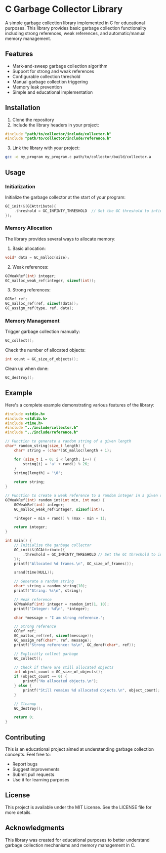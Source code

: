 # C Garbage Collector Library

A simple garbage collection library implemented in C for educational purposes. This library provides basic garbage collection functionality including strong references, weak references, and automatic/manual memory management.

## Features

- Mark-and-sweep garbage collection algorithm
- Support for strong and weak references
- Configurable collection threshold
- Manual garbage collection triggering
- Memory leak prevention
- Simple and educational implementation

## Installation

1. Clone the repository
2. Include the library headers in your project:
```c
#include "path/to/collector/include/collector.h"
#include "path/to/collector/include/reference.h"
```
3. Link the library with your project:
```bash
gcc -o my_program my_program.c path/to/collector/build/collector.a
```

## Usage

### Initialization

Initialize the garbage collector at the start of your program:

```c
GC_init(&(GCAttribute){ 
    .threshold = GC_INFINTY_THRESHOLD  // Set the GC threshold to infinity (disable automatic collection)
});
```

### Memory Allocation

The library provides several ways to allocate memory:

1. Basic allocation:
```c
void* data = GC_malloc(size);
```

2. Weak references:
```c
GCWeakRef(int) integer;
GC_malloc_weak_ref(integer, sizeof(int));
```

3. Strong references:
```c
GCRef ref;
GC_malloc_ref(ref, sizeof(data));
GC_assign_ref(type, ref, data);
```

### Memory Management

Trigger garbage collection manually:
```c
GC_collect();
```

Check the number of allocated objects:
```c
int count = GC_size_of_objects();
```

Clean up when done:
```c
GC_destroy();
```

## Example

Here's a complete example demonstrating various features of the library:

```c
#include <stdio.h>
#include <stdlib.h>
#include <time.h>
#include "../include/collector.h"
#include "../include/reference.h"

// Function to generate a random string of a given length
char* random_string(size_t length) {
    char* string = (char*)GC_malloc(length + 1);

    for (size_t i = 0; i < length; i++) {
        string[i] = 'a' + rand() % 26;
    }
    string[length] = '\0';

    return string;
}

// Function to create a weak reference to a random integer in a given range
GCWeakRef(int) random_int(int min, int max) {
    GCWeakRef(int) integer;
    GC_malloc_weak_ref(integer, sizeof(int));

    *integer = min + rand() % (max - min + 1);

    return integer;
}

int main() {
    // Initialize the garbage collector
    GC_init(&(GCAttribute){ 
        .threshold = GC_INFINTY_THRESHOLD // Set the GC threshold to infinity (disable automatic collection)
    });
    printf("Allocated %d frames.\n", GC_size_of_frames());

    srand(time(NULL));

    // Generate a random string
    char* string = random_string(10);
    printf("String: %s\n", string);

    // Weak reference
    GCWeakRef(int) integer = random_int(1, 10);
    printf("Integer: %d\n", *integer);

    char *message = "I am strong reference.";

    // Strong reference
    GCRef ref;
    GC_malloc_ref(ref, sizeof(message));
    GC_assign_ref(char*, ref, message);
    printf("Strong reference: %s\n", GC_deref(char*, ref));

    // Explicitly collect garbage
    GC_collect();

    // Check if there are still allocated objects
    int object_count = GC_size_of_objects();
    if (object_count == 0) {
        printf("No allocated objects.\n");
    } else {
        printf("Still remains %d allocated objects.\n", object_count);
    }

    // Cleanup
    GC_destroy();

    return 0;
}
```

## Contributing

This is an educational project aimed at understanding garbage collection concepts. Feel free to:
- Report bugs
- Suggest improvements
- Submit pull requests
- Use it for learning purposes

## License

This project is available under the MIT License. See the LICENSE file for more details.

## Acknowledgments

This library was created for educational purposes to better understand garbage collection mechanisms and memory management in C.